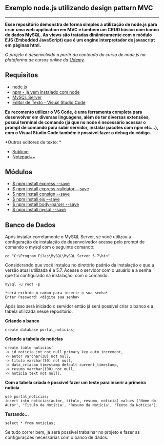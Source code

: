 
## Exemplo node.js utilizando design pattern MVC ##


----------
**Esse repositório demonstra de forma simples a utilização de node.js para criar uma web application em MVC e também um CRUD básico com banco de dados MySQL. As views são tratadas dinâmicamente com o módulo EJS (Embedded JavaScript) que é um engine interpretador de javascript em páginas html.**

*O projeto é desenvolvido a partir do conteúdo do curso de node.js na plataforma de cursos online da [Udemy](https://www.udemy.com/curso-completo-do-desenvolvedor-nodejs).*

Requisitos
----------

 - [node.js](https://nodejs.org)
 - [npm - já vem instalado com node](https://www.npmjs.com/)
 - [MySQL Server](https://dev.mysql.com/downloads/mysql/)
 - [Editor de Texto - Visual Studio Code](https://code.visualstudio.com/)
 
 **Eu recomento utilizar o VS Code, é uma ferramenta completa para desenvolver em diversas linguagens, além de ter diversas extensões, possui terminal de comando (já que no node é necessário acessar o prompt de comando para subir servidor, instalar pacotes com npm etc...), com o Visual Studio Code também é possível fazer o debug do código.**

*Outros editores de texto: *

 - [Sublime](https://www.sublimetext.com/)
 - [Notepad++](https://notepad-plus-plus.org/download/v7.4.2.html)
 
 ## Módulos ##

 - [$ npm install express --save](https://www.npmjs.com/package/express)
 - [$ npm install express-validator --save](https://www.npmjs.com/package/express-validator)
 - [$ npm install consign --save](https://www.npmjs.com/package/consign)
 - [$ npm install ejs --save](https://www.npmjs.com/package/ejs)
 - [$ npm install body-parser --save](https://www.npmjs.com/package/body-parser)
 - [$ npm install mysql --save](https://www.npmjs.com/package/mysql)
 
 ## Banco de Dados ##
Após instalar corretamente o MySQL Server, se você utilizou a configuração de instalação de desenvolvedor acesse pelo prompt de comando o mysql com o seguinte comando:

    cd "C:\Program Files\MySQL\MySQL Server 5.7\bin"

Considerando que você instalou no diretório padrão da instalação e que a versão atual utilizada é a 5.7. Acesse o servidor com o usuário e a senha que foi configurado na instalação, com o comando:

    mysql -u root -p

	*será exibido o campo para inserir o sua senha*
	Enter Password: <digite sua senha>

Após isso será iniciado o servidor então já será possível criar o banco e a tabela utilizada nesse repositório.

**Criando o banco**

    create database portal_noticias;

**Criando a tabela de notícias**

    create table noticias(
    -> id_noticia int not null primary key auto_increment,
    -> autor varchar(30) not null,
    -> titulo varchar(50) not null,
    -> data_criacao timestamp default current_timestamp,
    -> resumo varchar(100) not null,
    -> noticia text not null);

**Com a tabela criada é possível fazer um teste para inserir a primeira notícia**

    use portal_noticias;
    insert into noticias(autor, titulo, resumo, noticia) values ('Nome do Autor', 'Titulo da Notícia', 'Resumo da Notícia', 'Texto da Notícia');

**Testando...**

    select * from noticias;

Se tudo correr bem, já será possível trabalhar no projeto e fazer as configurações necessárias com o banco de dados.

  
  
